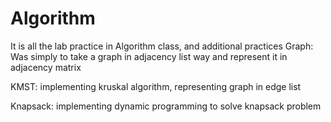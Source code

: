 # Algorithm
It is all the lab practice in Algorithm class, and additional practices
Graph: 
  Was simply to take a graph in adjacency list way and represent it in adjacency matrix
  
KMST:
  implementing kruskal algorithm, representing graph in edge list
  
Knapsack:
  implementing dynamic programming to solve knapsack problem
